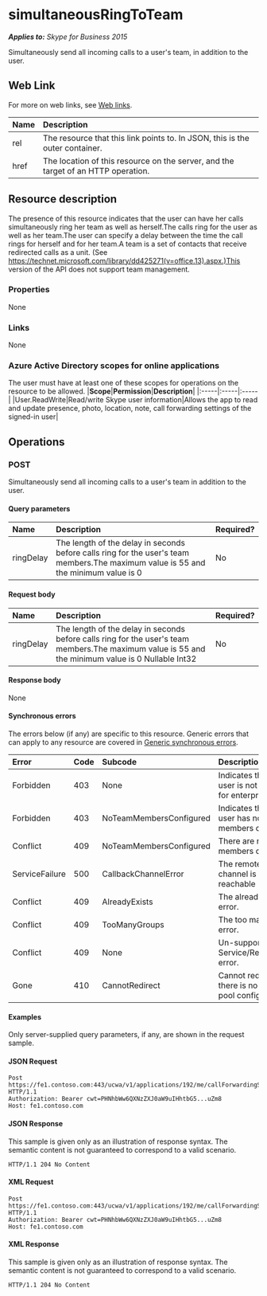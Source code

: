 # simultaneousRingToTeam

 _**Applies to:** Skype for Business 2015_


Simultaneously send all incoming calls to a user's team, in addition to the user.
            

## Web Link
<a name = "sectionSection0"> </a>

For more on web links, see [Web links](WebLinks.md).


|**Name**|**Description**|
|:-----|:-----|
|rel|The resource that this link points to. In JSON, this is the outer container.|
|href|The location of this resource on the server, and the target of an HTTP operation.|

## Resource description
<a name = "sectionSection1"> </a>

The presence of this resource indicates that the user can have her calls simultaneously ring her team as well as herself.The calls ring for the user as well as her team.The user can specify a delay between the time the call rings for herself and for her team.A team is a set of contacts that receive redirected calls as a unit. (See https://technet.microsoft.com/library/dd425271(v=office.13).aspx.)This version of the API does not support team management.

### Properties



None

### Links



None

### Azure Active Directory scopes for online applications



The user must have at least one of these scopes for operations on the resource to be allowed.
|**Scope**|**Permission**|**Description**|
|:-----|:-----|:-----|
|User.ReadWrite|Read/write Skype user information|Allows the app to read and update presence, photo, location, note, call forwarding settings of the signed-in user|

## Operations



<a name="sectionSection2"></a>

### POST




Simultaneously send all incoming calls to a user's team in addition to the user.

#### Query parameters




|**Name**|**Description**|**Required?**|
|:-----|:-----|:-----|
|ringDelay|The length of the delay in seconds before calls ring for the user's team members.The maximum value is 55 and the minimum value is 0|No|


#### Request body




|**Name**|**Description**|**Required?**|
|:-----|:-----|:-----|
|ringDelay|The length of the delay in seconds before calls ring for the user's team members.The maximum value is 55 and the minimum value is 0 Nullable Int32|No|

#### Response body



None

#### Synchronous errors



The errors below (if any) are specific to this resource. Generic errors that can apply to any resource are covered in [Generic synchronous errors](GenericSynchronousErrors.md).

|**Error**|**Code**|**Subcode**|**Description**|
|:-----|:-----|:-----|:-----|
|Forbidden|403|None|Indicates that the user is not enabled for enterprise voice.|
|Forbidden|403|NoTeamMembersConfigured|Indicates that the user has no team members configured.|
|Conflict|409|NoTeamMembersConfigured|There are no team members configured.|
|ServiceFailure|500|CallbackChannelError|The remote event channel is not reachable|
|Conflict|409|AlreadyExists|The already exists error.|
|Conflict|409|TooManyGroups|The too many groups error.|
|Conflict|409|None|Un-supported Service/Resource/API error.|
|Gone|410|CannotRedirect|Cannot redirect since there is no back up pool configured.|

#### Examples



Only server-supplied query parameters, if any, are shown in the request sample.

#### JSON Request




```
Post https://fe1.contoso.com:443/ucwa/v1/applications/192/me/callForwardingSettings/simultaneousRingSettings/simultaneousRingToTeam HTTP/1.1
Authorization: Bearer cwt=PHNhbWw6QXNzZXJ0aW9uIHhtbG5...uZm8
Host: fe1.contoso.com

```


#### JSON Response



This sample is given only as an illustration of response syntax. The semantic content is not guaranteed to correspond to a valid scenario.
```
HTTP/1.1 204 No Content

```


#### XML Request




```
Post https://fe1.contoso.com:443/ucwa/v1/applications/192/me/callForwardingSettings/simultaneousRingSettings/simultaneousRingToTeam HTTP/1.1
Authorization: Bearer cwt=PHNhbWw6QXNzZXJ0aW9uIHhtbG5...uZm8
Host: fe1.contoso.com

```


#### XML Response



This sample is given only as an illustration of response syntax. The semantic content is not guaranteed to correspond to a valid scenario.
```
HTTP/1.1 204 No Content

```



